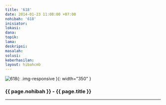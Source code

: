 ```yaml
---
title: '618'
date: 2014-01-23 11:08:00 +07:00
nohibah: '618'
inisiator: 
lokasi: 
dana: 
topik: 
lama: 
deskripsi: 
masalah: 
solusi: 
keberhasilan: 
layout: hibahcmb
---
```


![618](/static/img/hibahcmb/618.png){: .img-responsive }{: width="350" }

### {{ page.nohibah }} - {{ page.title }}

---
